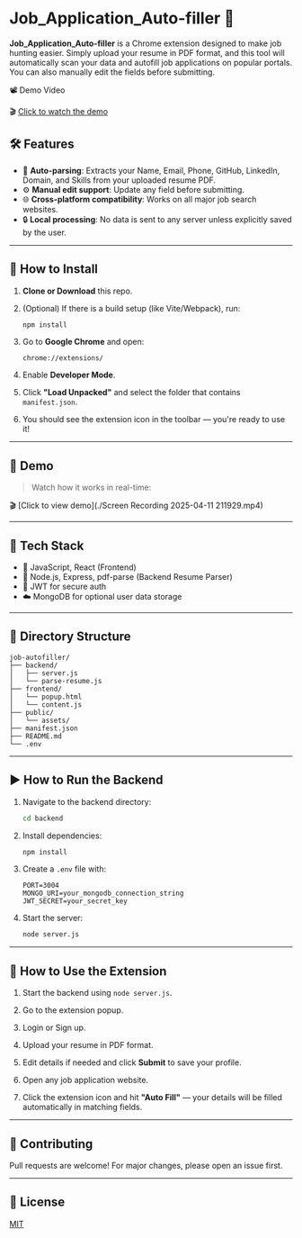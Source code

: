 # Job_Application_Auto-filler 🚀

**Job_Application_Auto-filler** is a Chrome extension designed to make job hunting easier. Simply upload your resume in PDF format, and this tool will automatically scan your data and autofill job applications on popular portals. You can also manually edit the fields before submitting.

 📽️ Demo Video

🎬 [Click to watch the demo](https://streamable.com/tom58r)

## 🛠 Features

- 🧠 **Auto-parsing**: Extracts your Name, Email, Phone, GitHub, LinkedIn, Domain, and Skills from your uploaded resume PDF.
- ⚙️ **Manual edit support**: Update any field before submitting.
- 🌐 **Cross-platform compatibility**: Works on all major job search websites.
- 🔒 **Local processing**: No data is sent to any server unless explicitly saved by the user.

---

## 🚀 How to Install

1. **Clone or Download** this repo.

2. (Optional) If there is a build setup (like Vite/Webpack), run:

   ```bash
   npm install
   ```

3. Go to **Google Chrome** and open:

   ```
   chrome://extensions/
   ```

4. Enable **Developer Mode**.

5. Click **"Load Unpacked"** and select the folder that contains `manifest.json`.

6. You should see the extension icon in the toolbar — you're ready to use it!

---

## 🧪 Demo

> Watch how it works in real-time:

🎬 [Click to view demo](./Screen Recording 2025-04-11 211929.mp4)

---

## 🧾 Tech Stack

- 🧩 JavaScript, React (Frontend)
- 🧠 Node.js, Express, pdf-parse (Backend Resume Parser)
- 🔐 JWT for secure auth
- ☁️ MongoDB for optional user data storage

---

## 📁 Directory Structure

```
job-autofiller/
├── backend/
│   ├── server.js
│   └── parse-resume.js
├── frontend/
│   └── popup.html
│   └── content.js
├── public/
│   └── assets/
├── manifest.json
├── README.md
└── .env
```

---

## ▶️ How to Run the Backend

1. Navigate to the backend directory:

   ```bash
   cd backend
   ```

2. Install dependencies:

   ```bash
   npm install
   ```

3. Create a `.env` file with:

   ```env
   PORT=3004
   MONGO_URI=your_mongodb_connection_string
   JWT_SECRET=your_secret_key
   ```

4. Start the server:

   ```bash
   node server.js
   ```

---

## 🚀 How to Use the Extension

1. Start the backend using `node server.js`.

2. Go to the extension popup.

3. Login or Sign up.

4. Upload your resume in PDF format.

5. Edit details if needed and click **Submit** to save your profile.

6. Open any job application website.

7. Click the extension icon and hit **"Auto Fill"** — your details will be filled automatically in matching fields.

---

## 🤝 Contributing

Pull requests are welcome! For major changes, please open an issue first.

---

## 📜 License

[MIT](LICENSE)

